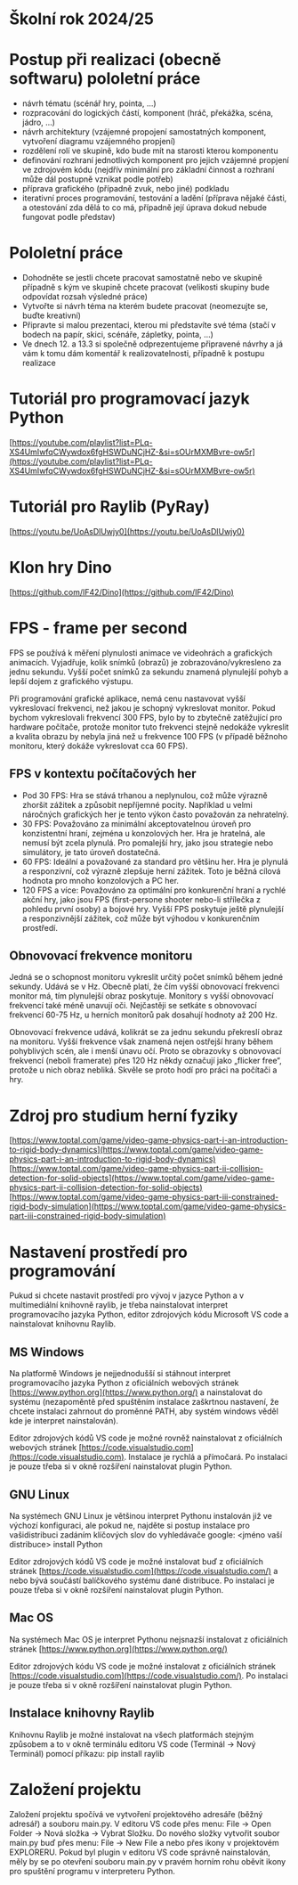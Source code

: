 # Školní rok 2024/25

# Postup při realizaci (obecně softwaru) pololetní práce
* návrh tématu (scénář hry, pointa, ...)
* rozpracování do logických částí, komponent (hráč, překážka, scéna, jádro, ...)
* návrh architektury (vzájemné propojení samostatných komponent, vytvoření diagramu vzájemného propjení)
* rozdělení rolí ve skupině, kdo bude mít na starosti kterou komponentu
* definování rozhraní jednotlivých komponent pro jejich vzájemné propjení ve zdrojovém kódu (nejdřív minimální pro základní činnost a rozhraní může dál postupně vznikat podle potřeb)
* příprava grafického (případně zvuk, nebo jiné) podkladu 
* iterativní proces programování, testování a ladění (příprava nějaké části, a otestování zda dělá to co má, případně její úprava dokud nebude fungovat podle představ)

# Pololetní práce
* Dohodněte se jestli chcete pracovat samostatně nebo ve skupině případně s kým ve skupině chcete pracovat (velikosti skupiny bude odpovídat rozsah výsledné práce)
* Vytvořte si návrh téma na kterém budete pracovat (neomezujte se, buďte kreativní)
* Připravte si malou prezentaci, kterou mi představíte své téma (stačí v bodech na papír, skici, scénáře, zápletky, pointa, ...)
* Ve dnech 12. a 13.3 si společně odprezentujeme připravené návrhy a já vám k tomu dám komentář k realizovatelnosti, případně k postupu realizace

# Tutoriál pro programovací jazyk Python
[https://youtube.com/playlist?list=PLq-XS4UmIwfqCWywdox6fgHSWDuNCjHZ-&si=sOUrMXMBvre-ow5r](https://youtube.com/playlist?list=PLq-XS4UmIwfqCWywdox6fgHSWDuNCjHZ-&si=sOUrMXMBvre-ow5r)

# Tutoriál pro Raylib (PyRay)
[https://youtu.be/UoAsDlUwjy0](https://youtu.be/UoAsDlUwjy0)

# Klon hry Dino
[https://github.com/IF42/Dino](https://github.com/IF42/Dino)


# FPS - frame per second
FPS se používá k měření plynulosti animace ve videohrách a grafických animacích. Vyjadřuje, kolik snímků (obrazů) je zobrazováno/vykresleno za jednu sekundu. Vyšší počet snímků za sekundu znamená plynulejší pohyb a lepší dojem z grafického výstupu. 

Při programování grafické aplikace, nemá cenu nastavovat vyšší vykreslovací frekvenci, než jakou je schopný vykreslovat monitor. Pokud bychom vykreslovali frekvencí 300 FPS, bylo by to zbytečně zatěžující pro hardware počítače, protože monitor tuto frekvenci stejně nedokáže vykreslit a kvalita obrazu by nebyla jiná než u frekvence 100 FPS (v případě běžnoho monitoru, který dokáže vykreslovat cca 60 FPS).

## FPS v kontextu počítačových her
* Pod 30 FPS: Hra se stává trhanou a neplynulou, což může výrazně zhoršit zážitek a způsobit nepříjemné pocity. Například u velmi náročných grafických her je tento výkon často považován za nehratelný.
* 30 FPS: Považováno za minimální akceptovatelnou úroveň pro konzistentní hraní, zejména u konzolových her. Hra je hratelná, ale nemusí být zcela plynulá. Pro pomalejší hry, jako jsou strategie nebo simulátory, je tato úroveň dostatečná.
* 60 FPS: Ideální a považované za standard pro většinu her. Hra je plynulá a responzivní, což výrazně zlepšuje herní zážitek. Toto je běžná cílová hodnota pro mnoho konzolových a PC her.
* 120 FPS a více: Považováno za optimální pro konkurenční hraní a rychlé akční hry, jako jsou FPS (first-persone shooter nebo-li střílečka z pohledu první osoby) a bojové hry. Vyšší FPS poskytuje ještě plynulejší a responzivnější zážitek, což může být výhodou v konkurenčním prostředí.

## Obnovovací frekvence monitoru
Jedná se o schopnost monitoru vykreslit určitý počet snímků během jedné sekundy. Udává se v Hz. Obecně platí, že čím vyšší obnovovací frekvenci monitor má, tím plynulejší obraz poskytuje. Monitory s vyšší obnovovací frekvencí také méně unavují oči. Nejčastěji se setkáte s obnovovací frekvencí 60-75 Hz, u herních monitorů pak dosahují hodnoty až 200 Hz.

Obnovovací frekvence udává, kolikrát se za jednu sekundu překreslí obraz na monitoru. Vyšší frekvence však znamená nejen ostřejší hrany během pohyblivých scén, ale i menší únavu očí. Proto se obrazovky s obnovovací frekvencí (neboli framerate) přes 120 Hz někdy označují jako „flicker free“, protože u nich obraz nebliká. Skvěle se proto hodí pro práci na počítači a hry.

# Zdroj pro studium herní fyziky
[https://www.toptal.com/game/video-game-physics-part-i-an-introduction-to-rigid-body-dynamics](https://www.toptal.com/game/video-game-physics-part-i-an-introduction-to-rigid-body-dynamics)
[https://www.toptal.com/game/video-game-physics-part-ii-collision-detection-for-solid-objects](https://www.toptal.com/game/video-game-physics-part-ii-collision-detection-for-solid-objects)
[https://www.toptal.com/game/video-game-physics-part-iii-constrained-rigid-body-simulation](https://www.toptal.com/game/video-game-physics-part-iii-constrained-rigid-body-simulation)


# Nastavení prostředí pro programování
Pukud si chcete nastavit prostředí pro vývoj v jazyce Python a v multimediální knihovně raylib, je třeba nainstalovat interpret programovacího jazyka Python, editor zdrojových kódu Microsoft VS code a nainstalovat knihovnu Raylib.
## MS Windows
Na platformě Windows je nejjednodušší si stáhnout interpret programovacího jazyka Python z oficiálních webových stránek [https://www.python.org](https://www.python.org/) a nainstalovat do systému (nezapoměntě před spuštěním instalace zaškrtnou nastavení, že chcete instalaci zahrnout do proměnné PATH, aby systém windows věděl kde je interpret nainstalován).

Editor zdrojových kódů VS code je možné rovněž nainstalovat z oficiálních webových stránek [https://code.visualstudio.com](https://code.visualstudio.com). Instalace je rychlá a přímočará. Po instalaci je pouze třeba si v okně rozšíření nainstalovat plugin Python. 

## GNU Linux 
Na systémech GNU Linux je většinou interpret Pythonu instalován již ve výchozí konfiguraci, ale pokud ne, najděte si postup instalace pro vašidistribuci zadáním klíčových slov do vyhledávače google: <jméno vaší distribuce> install Python

Editor zdrojových kódů VS code je možné instalovat buď z oficiálních stránek [https://code.visualstudio.com](https://code.visualstudio.com/) a nebo bývá součástí balíčkového systému dané distribuce. Po instalaci je pouze třeba si v okně rozšíření nainstalovat plugin Python. 

## Mac OS
Na systémech Mac OS je interpret Pythonu nejsnazší instalovat z oficiálních stránek [https://www.python.org](https://www.python.org/)

Editor zdrojových kódu VS code je možné instalovat z oficiálních stránek [https://code.visualstudio.com](https://code.visualstudio.com/). Po instalaci je pouze třeba si v okně rozšíření nainstalovat plugin Python. 

## Instalace knihovny Raylib
Knihovnu Raylib je možné instalovat na všech platformách stejným způsobem a to v okně terminálu editoru VS code (Terminál -> Nový Terminál) pomocí příkazu: pip install raylib

# Založení projektu
Založení projektu spočívá ve vytvoření projektového adresáře (běžný adresář) a souboru main.py. V editoru VS code přes menu: File -> Open Folder -> Nová složka -> Vybrat Složku.
Do nového složky vytvořit soubor main.py buď přes menu: File -> New File a nebo přes ikony v projektovém EXPLORERU. Pokud byl plugin v editoru VS code správně nainstalován, měly by se po otevření souboru main.py v pravém horním rohu oběvit ikony pro spuštění programu v interpreteru Python.



